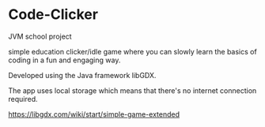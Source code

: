 # Code-Clicker
JVM school project

simple education clicker/idle game where you can slowly learn the basics of coding in a fun and engaging way.

Developed using the Java framework libGDX.

The app uses local storage which means that there's no internet connection required.

https://libgdx.com/wiki/start/simple-game-extended
